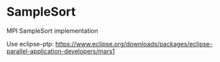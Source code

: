 # SampleSort
MPI SampleSort implementation

Use eclipse-ptp: https://www.eclipse.org/downloads/packages/eclipse-parallel-application-developers/mars1
